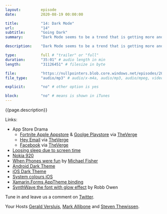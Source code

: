 ```yaml
---
layout:         episode
date: 			2020-08-19 00:00:00

title: 			"14: Dark Mode"
url:            "14"
subtitle: 		"Going Dark"
summary: 		"Dark Mode seems to be a trend that is getting more and more momentum. It has taken over designs on the interwebs, desktop computers, tablets and even the beloved phone in your pocket. But what is it all about? Save the planet due to reduced power usage? A design fad? Well, join us in this weeks episode where we discuss our thoughts on Dark Mode and go off on some history tangents of the good old days. Or were they that good? Whatever your take is, we hope you enjoy this dark episode!"

description: 	"Dark Mode seems to be a trend that is getting more and more momentum. It has taken over designs on the interwebs, desktop computers, tablets and even the beloved phone in your pocket. But what is it all about? Save the planet due to reduced power usage? A design fad? Well, join us in this weeks episode where we discuss our thoughts on Dark Mode and go off on some history tangents of the good old days. Or were they that good? Whatever your take is, we hope you enjoy this dark episode!"

type:			full # "trailer" or "full"
duration: 		"35:01" # audio length in min
length: 		"31126451" # filesize in byte

file: 			"https://nullpointers.blob.core.windows.net/episodes/20200817_Darkmode.mp3"
file_type: 		"audio/mp3" # audio/x-m4a, audio/mp3, audio/mpeg, video/quicktime, video/mp4, video/x-m4v, application/pdf, and document/x-epub

explicit: 		"no" # other option is yes

block: 			"no" # means is shown in iTunes
---
```


{{page.description}}

Links:

- App Store Drama
  - [Fortnite Apple Appstore](https://www.theverge.com/2020/8/13/21366438/apple-fortnite-ios-app-store-violations-epic-payments)  & [Goolge Playstore](https://www.theverge.com/2020/8/13/21368079/fortnite-epic-android-banned-google-play-app-store-rule-violation) via [TheVerge](https://theverge.com)
  - [Hey Email](https://www.theverge.com/2020/6/16/21293419/hey-apple-rejection-ios-app-store-dhh-gangsters-antitrust) via [TheVerge](https://theverge.com)
  - [Facebook](https://www.theverge.com/2020/8/7/21358355/facebook-apple-app-store-policies-comments-facebook-gaming-ios) via [TheVerge](https://theverge.com)
- [Loosing sleep due to screen time](https://www.webmd.com/sleep-disorders/news/20030620/nighttime-computer-users-may-lose-sleep)
- [Nokia 920](https://en.wikipedia.org/wiki/Nokia_Lumia_920)
- [When Phones were fun](https://www.youtube.com/watch?v=u05gxIWYv8k&list=PLwd8abTO4vh2smuMzykXDOPNnsxhHC4Oh) by [Michael Fisher](https://www.youtube.com/channel/UCSOpcUkE-is7u7c4AkLgqTw)
- [Android Dark Theme](https://developer.android.com/guide/topics/ui/look-and-feel/darktheme)
- [iOS Dark Theme](https://developer.apple.com/design/human-interface-guidelines/ios/visual-design/dark-mode/)
- [System colours iOS](https://developer.apple.com/design/human-interface-guidelines/ios/visual-design/color/)
- [Xamarin.Forms AppTheme binding](https://devblogs.microsoft.com/xamarin/app-themes-xamarin-forms/)
- [SynthWave the font with glow effect](https://github.com/robb0wen/synthwave-vscode) by Robb Owen

Tune in and leave us a comment on [Twitter](https://twitter.com/nullpointersio).

Your Hosts [Gerald Versluis](https://twitter.com/jfversluis), [Mark Allibone](https://twitter.com/mallibone) and [Steven Thewissen](https://twitter.com/devnl).
